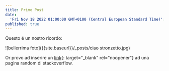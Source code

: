 ```yaml
---
title: Primo Post
date:
  'Fri Nov 18 2022 01:00:00 GMT+0100 (Central European Standard Time)': null
published: true
---
```


Questo é un nostro ricordo:

![bellerrima foto]({{site.baseurl}}/_posts/ciao stronzetto.jpg)

Or provo ad inserire un [link](https://stackoverflow.com/questions/24851824/how-long-does-it-take-for-github-page-to-show-changes-after-changing-index-html){: target="_blank" rel="noopener"}&nbsp;ad una pagina random di stackoverflow.
